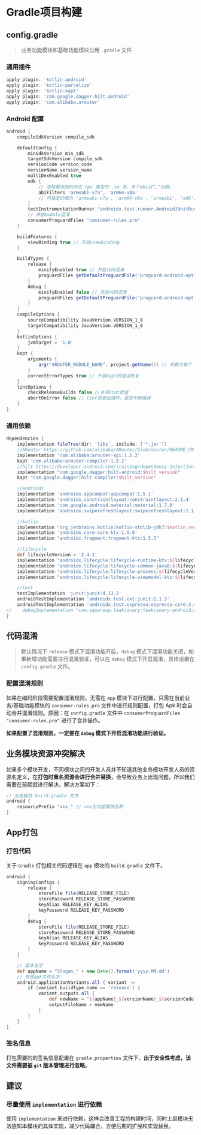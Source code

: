# Gradle项目构建

## config.gradle

> 业务功能模块和基础功能模块公用 `.gradle` 文件

### 通用插件

```groovy
apply plugin: 'kotlin-android'
apply plugin: 'kotlin-parcelize'
apply plugin: 'kotlin-kapt'
apply plugin: 'com.google.dagger.hilt.android'
apply plugin: 'com.alibaba.arouter'
```

### Android 配置

```groovy
android {
    compileSdkVersion compile_sdk

    defaultConfig {
        minSdkVersion min_sdk
        targetSdkVersion compile_sdk
        versionCode version_code
        versionName version_name
        multiDexEnabled true
        ndk {
            // 选择要添加的对应 cpu 类型的 .so 库，多个abi以“,”分隔。
            abiFilters 'armeabi-v7a', 'arm64-v8a'
            // 可指定的值为 'armeabi-v7a', 'arm64-v8a', 'armeabi', 'x86', 'x86_64'，
        }
        testInstrumentationRunner "androidx.test.runner.AndroidJUnitRunner"
        // 开启module混淆
        consumerProguardFiles "consumer-rules.pro"
    }

    buildFeatures {
        viewBinding true // 开启viewBinding
    }

    buildTypes {
        release {
            minifyEnabled true // 开启代码混淆
            proguardFiles getDefaultProguardFile('proguard-android-optimize.txt'), 'proguard-rules.pro'
        }
        debug {
            minifyEnabled false // 开启代码混淆
            proguardFiles getDefaultProguardFile('proguard-android-optimize.txt'), 'proguard-rules.pro'
        }
    }
    compileOptions {
        sourceCompatibility JavaVersion.VERSION_1_8
        targetCompatibility JavaVersion.VERSION_1_8
    }
    kotlinOptions {
        jvmTarget = '1.8'
    }
    kapt {
        arguments {
            arg("AROUTER_MODULE_NAME", project.getName()) // 参数为每个 module 的名称
        }
        correctErrorTypes true // 开启kapt的错误修复
    }
    lintOptions {
        checkReleaseBuilds false //关闭lint检查
        abortOnError false // lint检查出错时，是否中断编译
    }
}
```

### 通用依赖

```groovy
dependencies {
    implementation fileTree(dir: 'libs', include: ['*.jar'])
    //ARouter https://github.com/alibaba/ARouter/blob/master/README_CN.md
    implementation 'com.alibaba:arouter-api:1.5.2'
    kapt 'com.alibaba:arouter-compiler:1.5.2'
    //hilt https://developer.android.com/training/dependency-injection/hilt-android
    implementation "com.google.dagger:hilt-android:$hilt_version"
    kapt "com.google.dagger:hilt-compiler:$hilt_version"

    //androidx
    implementation 'androidx.appcompat:appcompat:1.5.1'
    implementation 'androidx.constraintlayout:constraintlayout:2.1.4'
    implementation 'com.google.android.material:material:1.7.0'
    implementation 'androidx.swiperefreshlayout:swiperefreshlayout:1.1.0'

    //kotlin
    implementation "org.jetbrains.kotlin:kotlin-stdlib-jdk7:$kotlin_version"
    implementation 'androidx.core:core-ktx:1.9.0'
    implementation "androidx.fragment:fragment-ktx:1.5.3"

    //lifecycle
    def lifecycleVersion = '2.4.1'
    implementation "androidx.lifecycle:lifecycle-runtime-ktx:${lifecycleVersion}"
    implementation "androidx.lifecycle:lifecycle-common-java8:${lifecycleVersion}"
    implementation "androidx.lifecycle:lifecycle-process:${lifecycleVersion}"
    implementation "androidx.lifecycle:lifecycle-viewmodel-ktx:${lifecycleVersion}"

    //test
    testImplementation 'junit:junit:4.13.2'
    androidTestImplementation 'androidx.test.ext:junit:1.1.3'
    androidTestImplementation 'androidx.test.espresso:espresso-core:3.4.0'
//    debugImplementation 'com.squareup.leakcanary:leakcanary-android:2.8.1'
}
```

## 代码混淆

>  默认情况下 `release` 模式下混淆功能开启，`debug` 模式下混淆功能关闭，如果新增功能需要进行混淆验证，可以在 `debug` 模式下开启混淆，具体设置在 `config.gradle` 文件。

### 配置混淆规则

如果在编码阶段需要配置混淆规则，无需在 `app` 模块下进行配置，只需在当前业务/基础功能模块的 `consumer-rules.pro` 文件中进行规则配置，打包 Apk 时会自动合并混淆规则。原因：在 `config.gradle` 文件中 `consumerProguardFiles "consumer-rules.pro"` 进行了合并操作。

**如果配置了混淆规则，一定要在 `debug` 模式下开启混淆功能进行验证。**

## 业务模块资源冲突解决

如果多个模块开发，不同模块之间的开发人员并不知道其他业务模块开发人员的资源名定义，在**打包时重名资源会进行合并替换**，会导致业务上出现问题，所以我们需要在前期就进行解决，解决方案如下：

```groovy
// 业务模块 build.gradle 文件
android {
    resourcePrefix "xxx_" // xxx为功能模块名称
}
```

## App打包

### 打包代码

关于 `Gradle` 打包相关代码逻辑在 `app` 模块的 `build.gradle` 文件下。

```groovy
android {
    signingConfigs {
        release {
            storeFile file(RELEASE_STORE_FILE)
            storePassword RELEASE_STORE_PASSWORD
            keyAlias RELEASE_KEY_ALIAS
            keyPassword RELEASE_KEY_PASSWORD
        }
        debug {
            storeFile file(RELEASE_STORE_FILE)
            storePassword RELEASE_STORE_PASSWORD
            keyAlias RELEASE_KEY_ALIAS
            keyPassword RELEASE_KEY_PASSWORD
        }
    }

    // 版本名字
    def appName = "Slogan_" + new Date().format('yyyy.MM.dd')
    // 修改apk文件名字
    android.applicationVariants.all { variant ->
        if (variant.buildType.name == 'release') {
            variant.outputs.all {
                def newName = "${appName}_${versionName}_${versionCode}.apk"
                outputFileName = newName
            }
        }
    }
}
```

### 签名信息

打包需要的的签名信息配置在 ` gradle.properties ` 文件下，**出于安全性考虑，该文件需要被 `git` 版本管理进行忽略**。

## 建议

### 尽量使用 `implementation` 进行依赖

使用 `implementation` 来进行依赖，这样会改善工程的构建时间，同时上层模块无法感知本模块的具体实现，减少代码耦合，方便后期的扩展和实现替换。